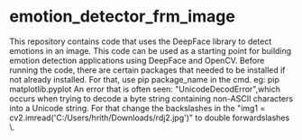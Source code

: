 # emotion_detector_frm_image
This repository contains code that uses the DeepFace library to detect emotions in an image. This code can be used as a starting point for building emotion detection applications using DeepFace and OpenCV.
Before running the code, there are certain packages that needed to be installed if not already installed. 
For that, use pip package_name in the cmd. eg: pip matplotlib.pyplot
An error that is often seen: "UnicodeDecodError",which occurs when trying to decode a byte string containing non-ASCII characters into a Unicode string. For that change the backslashes in the "img1 = cv2.imread('C:/Users/hrith/Downloads/rdj2.jpg')" to double forwardslashes \\.
